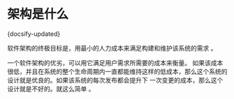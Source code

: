 # 架构是什么
{docsify-updated}

软件架构的终极目标是，用最小的人力成本来满足构建和维护该系统的需求 。

一个软件架构的优劣，可以用它满足用户需求所需要的成本来衡量。 如果该成本很低，并且在系统的整个生命周期内一直都能维持这样的低成本，那么这个系统的设计就是优良的。如果该系统的每次发布都会提升下 一次变更的成本，那么这个设计就是不好的。就这么简单 。